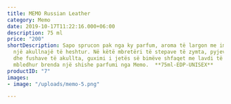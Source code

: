 ```yaml
---
title: MEMO Russian Leather
category: Memo
date: 2019-10-17T11:22:16.000+06:00
description: 75 ml
price: "200"
shortDescription: Sapo sprucon pak nga ky parfum, aroma të largon me imagjinatë në
  një akullnajë të heshtur. Në këtë mbretëri të stepave të zymta, pyjeve të pafundme
  dhe fushave të akullta, guximi i jetës së bimëve shfaqet me lavdi të plotë për t’u
  mbledhur brenda një shishe parfumi nga Memo.  **75ml-EDP-UNISEX**
productID: "7"
images:
- image: "/uploads/memo-5.png"

---
```

